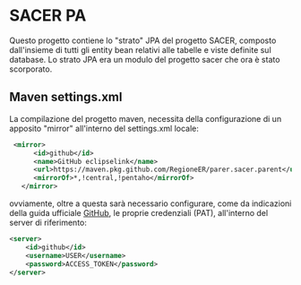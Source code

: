 # SACER PA

Questo progetto contiene lo "strato" JPA del progetto SACER, composto dall'insieme di tutti gli entity bean relativi alle tabelle e viste definite sul database. Lo strato JPA era un modulo del progetto sacer che ora è stato scorporato.

## Maven settings.xml

La compilazione del progetto maven, necessita della configurazione di un apposito "mirror" all'interno del settings.xml locale:

```xml
 <mirror>
	  <id>github</id>
	  <name>GitHub eclipselink</name>
	  <url>https://maven.pkg.github.com/RegioneER/parer.sacer.parent</url>
	  <mirrorOf>*,!central,!pentaho</mirrorOf>
   </mirror>
```

ovviamente, oltre a questa sarà necessario configurare, come da indicazioni della guida ufficiale [GitHub](https://docs.github.com/en/packages/working-with-a-github-packages-registry/working-with-the-apache-maven-registry), le proprie credenziali (PAT), all'interno del server di riferimento:

```xml
<server>
	<id>github</id>
	<username>USER</username>
	<password>ACCESS_TOKEN</password>
</server>
```
